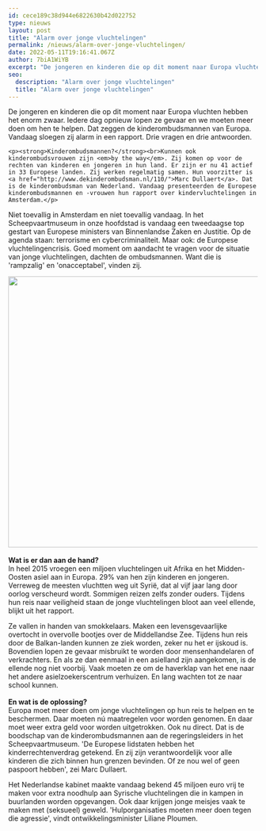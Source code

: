 ```yaml
---
id: cece189c38d944e6822630b42d022752
type: nieuws
layout: post
title: "Alarm over jonge vluchtelingen"
permalink: /nieuws/alarm-over-jonge-vluchtelingen/
date: 2022-05-11T19:16:41.067Z
author: 7biA1WiYB
excerpt: "De jongeren en kinderen die op dit moment naar Europa vluchten hebben het enorm zwaar. Iedere dag opnieuw lopen ze gevaar en we moeten meer doen om hen te helpen. Dat zeggen de kinderombudsmannen van Europa. Vandaag sloegen zij alarm in een rapport. Drie vragen en drie antwoorden.   "
seo:
  description: "Alarm over jonge vluchtelingen"
  title: "Alarm over jonge vluchtelingen"
---
```

De jongeren en kinderen die op dit moment naar Europa vluchten hebben het enorm zwaar. Iedere dag opnieuw lopen ze gevaar en we moeten meer doen om hen te helpen. Dat zeggen de kinderombudsmannen van Europa. Vandaag sloegen zij alarm in een rapport. Drie vragen en drie antwoorden.   

    <p><strong>Kinderombudsmannen?</strong><br>Kunnen ook kinderombudsvrouwen zijn <em>by the way</em>. Zij komen op voor de rechten van kinderen en jongeren in hun land. Er zijn er nu 41 actief in 33 Europese landen. Zij werken regelmatig samen. Hun voorzitter is <a href="http://www.dekinderombudsman.nl/110/">Marc Dullaert</a>. Dat is de kinderombudsman van Nederland. Vandaag presenteerden de Europese kinderombudsmannen en -vrouwen hun rapport over kindervluchtelingen in Amsterdam.</p>
<p>Niet toevallig in Amsterdam en niet toevallig vandaag. In het Scheepvaartmuseum in onze hoofdstad is vandaag een tweedaagse top gestart van Europese ministers van Binnenlandse Zaken en Justitie. Op de agenda staan: terrorisme en cybercriminaliteit. Maar ook: de Europese vluchtelingencrisis. Goed moment om aandacht te vragen voor de situatie van jonge vluchtelingen, dachten de ombudsmannen. Want die is 'rampzalig' en 'onacceptabel', vinden zij.<br><div class="media media-element-container media-default"><div id="file-15461" class="file file-image file-image-jpeg">

        
  
  <div class="content">
    <img title="ANP" height="547" width="850" class="media-element file-default" src="https://7dagen.netlify.app/sites/default/files/vluchtelingen_0.jpg" alt="">  </div>

  
</div>
</div><br><strong>Wat is er dan aan de hand?</strong><br>In heel 2015 vroegen een miljoen vluchtelingen uit Afrika en het Midden-Oosten asiel aan in Europa. 29% van hen zijn kinderen en jongeren. Verreweg de meesten vluchtten weg uit Syrië, dat al vijf jaar lang door oorlog verscheurd wordt. Sommigen reizen zelfs zonder ouders. Tijdens hun reis naar veiligheid staan de jonge vluchtelingen bloot aan veel ellende, blijkt uit het rapport.
<p>Ze vallen in handen van smokkelaars. Maken een levensgevaarlijke overtocht in overvolle bootjes over de Middellandse Zee. Tijdens hun reis door de Balkan-landen kunnen ze ziek worden, zeker nu het er ijskoud is. Bovendien lopen ze gevaar misbruikt te worden door mensenhandelaren of verkrachters. En als ze dan eenmaal in een asielland zijn aangekomen, is de ellende nog niet voorbij. Vaak moeten ze om de haverklap van het ene naar het andere asielzoekerscentrum verhuizen. En lang wachten tot ze naar school kunnen.<br><br><strong>En wat is de oplossing?</strong><br>Europa moet meer doen om jonge vluchtelingen op hun reis te helpen en te beschermen. Daar moeten nú maatregelen voor worden genomen. En daar moet weer extra geld voor worden uitgetrokken. Ook nu direct. Dat is de boodschap van de kinderombudsmannen aan de regeringsleiders in het Scheepvaartmuseum. 'De Europese lidstaten hebben het kinderrechtenverdrag getekend. En zij zijn verantwoordelijk voor alle kinderen die zich binnen hun grenzen bevinden. Of ze nou wel of geen paspoort hebben', zei Marc Dullaert.</p>
<p>Het Nederlandse kabinet maakte vandaag bekend 45 miljoen euro vrij te maken voor extra noodhulp aan Syrische vluchtelingen die in kampen in buurlanden worden opgevangen. Ook daar krijgen jonge meisjes vaak te maken met (seksueel) geweld. 'Hulporganisaties moeten meer doen tegen die agressie', vindt ontwikkelingsminister Liliane Ploumen.   </p>  

